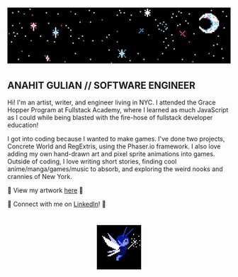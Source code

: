 <h1 align="center">
  <img src="https://github.com/sathytrench/sathytrench/blob/master/assets/Twinkling.gif" alt="Banner of a pixellated night sky with a crescent moon and twinkling stars glowing white, pink, and blue">
</h1>

## ANAHIT GULIAN // SOFTWARE ENGINEER

Hi! I'm an artist, writer, and engineer living in NYC. I attended the Grace
Hopper Program at Fullstack Academy, where I learned as much JavaScript as I 
could while being blasted with the fire-hose of fullstack developer education!

I got into coding because I wanted to make games. I've done two projects,
Concrete World and RegExtris, using the Phaser.io framework. I also love
adding my own hand-drawn art and pixel sprite animations into games. Outside
of coding, I love writing short stories, finding cool anime/manga/games/music 
to absorb, and exploring the weird nooks and crannies of New York. 

💙 View my artwork [here](https://www.instagram.com/a7n7a7h7i7t/) 💙

🔗 Connect with me on [LinkedIn](https://www.linkedin.com/in/anahitgulian/)! 🔗

<h1 align="center">
  <img src="https://github.com/sathytrench/sathytrench/blob/master/assets/FAIRYflying%20clone.gif" alt="Blue fairy with white wings and a wand hovering in a black background" height="100">
</h1>
